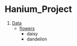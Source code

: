 # Hanium_Project

1. [Data](https://github.com/gracefor/hanium_project/tree/master/data)
   - [flowers](https://github.com/graceFor/Hanium_Project/tree/master/Data/flowers)
     - daisy
     - dandelion
